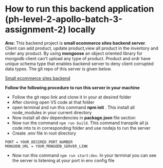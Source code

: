 # How to run this backend application (ph-level-2-apollo-batch-3-assignment-2) locally

**Ans:** This backend project is **small ecommerce sites backend server**. Client can add product, update product,view all product in the inventory and order any product. By using **mongoose** an object oriented library for mongodb client can't upload any type of product. Product and ordr have unique schema type that enables backend server to deny client corrupted data types. The git repo of this server is given below.

[Small ecommerce sites backend](https://github.com/asifbuet047/ph-level-2-apollo-batch-3-assignment-2)

**Follow the following procedure to run this server in your machine**

- Follow the git repo link and clone it in your at desired folder
- After cloning open VS code at that folder
- open terminal and run this command **npm init** . This install all node_modules in your current directory
- Now install all dev dependencies in **package.json** file section
- Now run the command `npm run build`. This command transpile all js code into ts in corresponding folder and use nodejs to run the server
- Create .env file in root directory

```
PORT = YOUR_DESIRED_PORT_NUMBER
MONGODB_URL = YOUR_MONGODB_SERVER_LINK
```

- Now run this command `npm run start:dev`. In your terminal you can see the server is listening at your port in env config file
